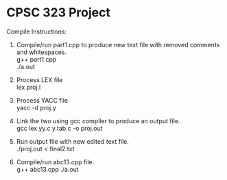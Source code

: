 # CPSC 323 Project

Compile Instructions:

1. Compile/run part1.cpp to produce new text file with removed comments and whitespaces.  
g++ part1.cpp  
./a.out

2. Process LEX file  
lex proj.l

2. Process YACC file  
yacc -d proj.y

3. Link the two using gcc compiler to produce an output file.  
gcc lex.yy.c y.tab.c -o proj.out

4. Run output file with new edited text file.  
./proj.out < final2.txt

5. Compile/run abc13.cpp file.  
g++ abc13.cpp
./a.out
